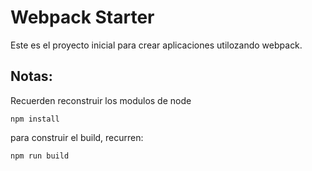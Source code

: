 # Webpack Starter

Este es el proyecto inicial para crear aplicaciones utilozando webpack.
## Notas:
Recuerden reconstruir los modulos de node
```
npm install
```
para construir el build, recurren:
```
npm run build
```
